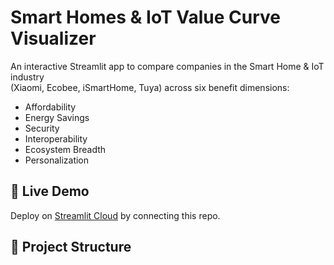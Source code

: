 # Smart Homes & IoT Value Curve Visualizer

An interactive Streamlit app to compare companies in the Smart Home & IoT industry  
(Xiaomi, Ecobee, iSmartHome, Tuya) across six benefit dimensions:

- Affordability
- Energy Savings
- Security
- Interoperability
- Ecosystem Breadth
- Personalization

## 🚀 Live Demo
Deploy on [Streamlit Cloud](https://streamlit.io/cloud) by connecting this repo.

## 📂 Project Structure
